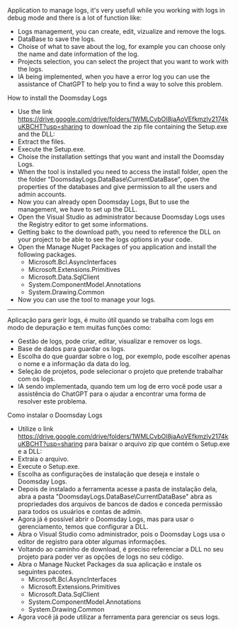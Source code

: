 Application to manage logs, it's very usefull while you working with logs in debug mode and there is a lot of function like:
- Logs management, you can create, edit, vizualize and remove the logs.
- DataBase to save the logs.
- Choise of what to save about the log, for example you can choose only the name and date information of the log.
- Projects selection, you can select the project that you want to work with the logs.
- IA being implemented, when you have a error log you can use the assistance of ChatGPT to help you to find a way to solve this problem.

How to install the Doomsday Logs
- Use the link https://drive.google.com/drive/folders/1WMLCvbOl8jaAoVEfkmzlv2174kuKBCHT?usp=sharing to download the zip file containing the Setup.exe and the DLL:
- Extract the files.
- Execute the Setup.exe.
- Choise the installation settings that you want and install the Doomsday Logs.
- When the tool is installed you need to access the install folder, open the the folder "DoomsdayLogs.DataBase\CurrentDataBase", open the properties of the databases and give 
  permission to all the users and admin accounts.
- Now you can already open Doomsday Logs, But to use the management, we have to set up the DLL.
- Open the Visual Studio as administrator because Doomsday Logs uses the Registry editor to get some informations.
- Getting bakc to the download path, you need to reference the DLL on your project to be able to see the logs options in your code.
- Open the Manage Nuget Packages of you application and install the following packages.
  - Microsoft.Bcl.AsyncInterfaces
  - Microsoft.Extensions.Primitives
  - Microsoft.Data.SqlClient
  - System.ComponentModel.Annotations
  - System.Drawing.Common
- Now you can use the tool to manage your logs.

_____________________________________________________________________________________________________________________________________

Aplicação para gerir logs, é muito útil quando se trabalha com logs em modo de depuração e tem muitas funções como:
- Gestão de logs, pode criar, editar, visualizar e remover os logs.
- Base de dados para guardar os logs.
- Escolha do que guardar sobre o log, por exemplo, pode escolher apenas o nome e a informação da data do log.
- Seleção de projetos, pode selecionar o projeto que pretende trabalhar com os logs.
- IA sendo implementada, quando tem um log de erro você pode usar a assistência do ChatGPT para o ajudar a encontrar uma forma de resolver este problema.

Como instalar o Doomsday Logs
- Utilize o link https://drive.google.com/drive/folders/1WMLCvbOl8jaAoVEfkmzlv2174kuKBCHT?usp=sharing para baixar o arquivo zip que contém o Setup.exe e a DLL:
- Extraia o arquivo.
- Execute o Setup.exe.
- Escolha as configurações de instalação que deseja e instale o Doomsday Logs.
- Depois de instalado a ferramenta acesse a pasta de instalação dela, abra a pasta "DoomsdayLogs.DataBase\CurrentDataBase" abra as propriedades dos arquivos de bancos de dados e 
  conceda permissão para todos os usuários e contas de admin.
- Agora já é possível abrir o Doomsday Logs, mas para usar o gerenciamento, temos que configurar a DLL.
- Abra o Visual Studio como administrador, pois o Doomsday Logs usa o editor de registro para obter algumas informações.
- Voltando ao caminho de download, é preciso referenciar a DLL no seu projeto para poder ver as opções de logs no seu código.
- Abra o Manage Nucket Packages da sua aplicação e instale os seguintes pacotes.
  - Microsoft.Bcl.AsyncInterfaces
  - Microsoft.Extensions.Primitives
  - Microsoft.Data.SqlClient
  - System.ComponentModel.Annotations
  - System.Drawing.Common
- Agora você já pode utilizar a ferramenta para gerenciar os seus logs.
